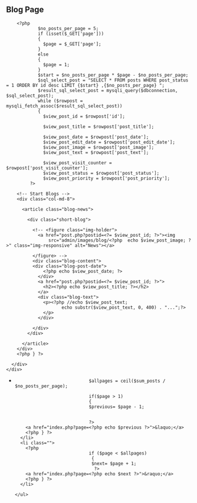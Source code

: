 <?php 
  include "admin/db_connection.php";
?>
<!DOCTYPE html>
<html lang="en">

<?php include "layout/head.php"; ?>

<body>

  <!-- Navigation -->
  <?php include "layout/topnavigation.php"; ?>

  <!-- Title Header Start -->
  <section class="inner-header-title" style="background-image:url(layout/assets/img/banner-10.jpg);">
    <div class="container">
      <h1>Blog Page</h1>
    </div>
  </section>
  <div class="clearfix"></div>
  <!-- Title Header End -->

  <!-- All blog List Start -->
  <section class="section">
    <div class="container">
      <div class="row .no-mrg">
        
        <?php 
                $no_posts_per_page = 5;
                if (isset($_GET['page']))
                {
                  $page = $_GET['page'];
                }
                else
                {
                  $page = 1;
                }
                $start = $no_posts_per_page * $page - $no_posts_per_page;
                $sql_select_post = "SELECT * FROM posts WHERE post_status = 1 ORDER BY id desc LIMIT {$start} ,{$no_posts_per_page} ";
                $result_sql_select_post = mysqli_query($dbconnection, $sql_select_post);
                while ($rowpost = mysqli_fetch_assoc($result_sql_select_post))
                {
                  $view_post_id = $rowpost['id'];
                  
                  $view_post_title = $rowpost['post_title'];
                  
                  $view_post_date = $rowpost['post_date'];
                  $view_post_edit_date = $rowpost['post_edit_date'];
                  $view_post_image = $rowpost['post_image'];
                  $view_post_text = $rowpost['post_text'];
                  
                  $view_post_visit_counter = $rowpost['post_visit_counter'];
                  $view_post_status = $rowpost['post_status'];
                  $view_post_priority = $rowpost['post_priority'];
             ?>
          
        <!-- Start Blogs -->
        <div class="col-md-8">
       
          <article class="blog-news">
          
            <div class="short-blog">
            
              <!-- <figure class="img-holder">
                <a href="post.php?postid=<?= $view_post_id; ?>"><img
                    src="admin/images/blog/<?php  echo $view_post_image; ?>" class="img-responsive" alt="News"></a>
                
              </figure> -->
              <div class="blog-content">
              <div class="blog-post-date">
                  <?php echo $view_post_date; ?>
                </div>
                <a href="post.php?postid=<?= $view_post_id; ?>">
                  <h2><?php echo $view_post_title; ?></h2>
                </a>
                <div class="blog-text">
                  <p><?php //echo $view_post_text; 
                         echo substr($view_post_text, 0, 400) . "...";?>
                  </p>
                </div>

              </div>
            </div>

          </article>  
        </div>
        <?php } ?>

      </div>
    </div>
  </section>
  <!-- pagination -->

  <div class="row">
    <ul class="pagination">
      <li>
        <?php 
                                $select_post_query = "SELECT * FROM posts WHERE post_status = 1";
                                $result_select_post_query = mysqli_query ($dbconnection, $select_post_query);
                                $sum_posts = mysqli_num_rows($result_select_post_query) ;
                  
                                $allpages = ceil($sum_posts / $no_posts_per_page);
                  
                                if($page > 1)
                                {
                                $previous= $page - 1;


                                ?>
        <a href="index.php?page=<?php echo $previous ?>">&laquo;</a>
        <?php } ?>
      </li>
      <li class="">
        <?php 
                                if ($page < $allpages)
                                 {
                                 $next= $page + 1;
                                  ?>
        <a href="index.php?page=<?php echo $next ?>">&raquo;</a>
        <?php } ?>
      </li>

    </ul>
  </div>


  </div>

  <!-- Footer -->
  <?php include "layout/footer.php"; ?>

  <!-- Scripts ================================================== -->
  <script type="text/javascript" src="layouts/assets/plugins/js/jquery.min.js"></script>
  <script type="text/javascript" src="layouts/assets/plugins/js/viewportchecker.js"></script>
  <script type="text/javascript" src="layouts/assets/plugins/js/bootstrap.min.js"></script>
  <script type="text/javascript" src="layouts/assets/plugins/js/bootsnav.js"></script>
  <script type="text/javascript" src="layouts/assets/plugins/js/select2.min.js"></script>
  <script type="text/javascript" src="layouts/assets/plugins/js/wysihtml5-0.3.0.js"></script>
  <script type="text/javascript" src="layouts/assets/plugins/js/bootstrap-wysihtml5.js"></script>
  <script type="text/javascript" src="layouts/assets/plugins/js/datedropper.min.js"></script>
  <script type="text/javascript" src="layouts/assets/plugins/js/dropzone.js"></script>
  <script type="text/javascript" src="layouts/assets/plugins/js/loader.js"></script>
  <script type="text/javascript" src="layouts/assets/plugins/js/owl.carousel.min.js"></script>
  <script type="text/javascript" src="layouts/assets/plugins/js/slick.min.js"></script>
  <script type="text/javascript" src="layouts/assets/plugins/js/gmap3.min.js"></script>
  <script type="text/javascript" src="layouts/assets/plugins/js/jquery.easy-autocomplete.min.js"></script>
  <!-- Custom Js -->
  <script src="layouts/assets/js/custom.js"></script>
  <script src="layouts/assets/js/jQuery.style.switcher.js"></script>
  <script type="text/javascript">
    $(document).ready(function () {
      $('#styleOptions').styleSwitcher();
    });
  </script>
  <script>
    function openRightMenu() {
      document.getElementById("rightMenu").style.display = "block";
    }

    function closeRightMenu() {
      document.getElementById("rightMenu").style.display = "none";
    }
  </script>

</body>

</html>
